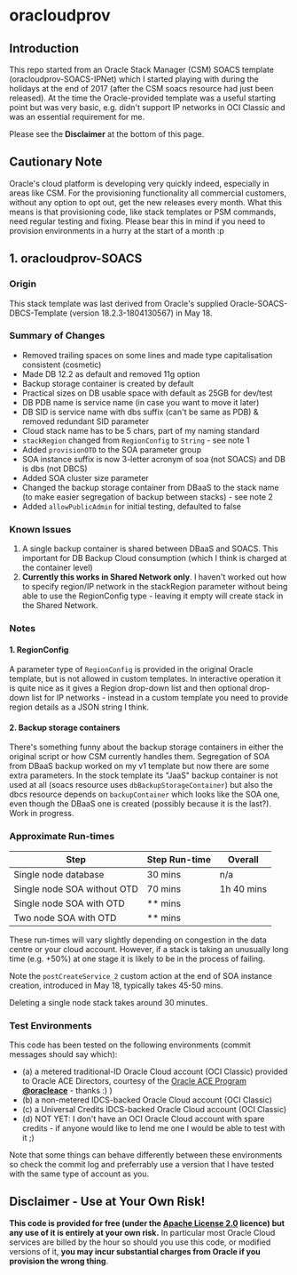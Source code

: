 # oracloudprov
## Introduction
This repo started from an Oracle Stack Manager (CSM) SOACS template (oracloudprov-SOACS-IPNet) which I started playing with during the holidays at the end of 2017 (after the CSM soacs resource had just been released). At the time the Oracle-provided template was a useful starting point but was very basic, e.g. didn't support IP networks in OCI Classic and was an essential requirement for me.

Please see the __Disclaimer__ at the bottom of this page.

## Cautionary Note
Oracle's cloud platform is developing very quickly indeed, especially in areas like CSM. For the provisioning functionality all commercial customers, without any option to opt out, get the new releases every month. What this means is that provisioning code, like stack templates or PSM commands, need regular testing and fixing. Please bear this in mind if you need to provision environments in a hurry at the start of a month :p

## 1. oracloudprov-SOACS
### Origin
This stack template was last derived from Oracle's supplied Oracle-SOACS-DBCS-Template (version 18.2.3-1804130567) in May 18.

### Summary of Changes
- Removed trailing spaces on some lines and made type capitalisation consistent (cosmetic)
- Made DB 12.2 as default and removed 11g option
- Backup storage container is created by default
- Practical sizes on DB usable space with default as 25GB for dev/test
- DB PDB name is service name (in case you want to move it later)
- DB SID is service name with dbs suffix (can't be same as PDB) & removed redundant SID parameter
- Cloud stack name has to be 5 chars, part of my naming standard
- `stackRegion` changed from `RegionConfig` to `String` - see note 1
- Added `provisionOTD` to the SOA parameter group
- SOA instance suffix is now 3-letter acronym of soa (not SOACS) and DB is dbs (not DBCS)
- Added SOA cluster size parameter
- Changed the backup storage container from DBaaS to the stack name (to make easier segregation of backup between stacks) - see note 2
- Added `allowPublicAdmin` for initial testing, defaulted to false

### Known Issues
1. A single backup container is shared between DBaaS and SOACS. This important for DB Backup Cloud consumption (which I think is charged at the container level)
2. __Currently this works in Shared Network only__. I haven't worked out how to specify region/IP network in the stackRegion parameter without being able to use the RegionConfig type - leaving it empty will create stack in the Shared Network.

### Notes
#### 1. RegionConfig
A parameter type of `RegionConfig` is provided in the original Oracle template, but is not allowed in custom templates. In interactive operation it is quite nice as it gives a Region drop-down list and then optional drop-down list for IP networks - instead in a custom template you need to provide region details as a JSON string I think.

#### 2. Backup storage containers
There's something funny about the backup storage containers in either the original script or how CSM currently handles them. Segregation of SOA from DBaaS backup worked on my v1 template but now there are some extra parameters. In the stock template its "JaaS" backup container is not used at all (soacs resource uses `dbBackupStorageContainer`) but also the dbcs resource depends on `backupContainer` which looks like the SOA one, even though the DBaaS one is created (possibly because it is the last?). Work in progress.

### Approximate Run-times
Step                        | Step Run-time | Overall
--------------------------- | ------------- | -------
Single node database        | 30 mins       | n/a
Single node SOA without OTD | 70 mins       | 1h 40 mins
Single node SOA with OTD    | ** mins       |
Two node SOA with OTD       | ** mins       |

These run-times will vary slightly depending on congestion in the data centre or your cloud account. However, if a stack is taking an unusually long time (e.g. +50%) at one stage it is likely to be in the process of failing.

Note the `postCreateService_2` custom action at the end of SOA instance creation, introduced in May 18, typically takes 45-50 mins.

Deleting a single node stack takes around 30 minutes.

### Test Environments
This code has been tested on the following environments (commit messages should say which):
* (a) a metered traditional-ID Oracle Cloud account (OCI Classic) provided to Oracle ACE Directors, courtesy of the [Oracle ACE Program](http://www.oracle.com/technetwork/community/oracle-ace/index.html) __[@oracleace](https://twitter.com/oracleace)__ - thanks :) )
* (b) a non-metered IDCS-backed Oracle Cloud account (OCI Classic)
* (c) a Universal Credits IDCS-backed Oracle Cloud account (OCI Classic)
* (d) NOT YET: I don't have an OCI Oracle Cloud account with spare credits - if anyone would like to lend me one I would be able to test with it ;)

Note that some things can behave differently between these environments so check the commit log and preferrably use a version that I have tested with the same type of account as you.

## Disclaimer - Use at Your Own Risk!
__This code is provided for free (under the [Apache License 2.0](https://www.apache.org/licenses/LICENSE-2.0) licence) but any use of it is entirely at your own risk.__ In particular most Oracle Cloud services are billed by the hour so should you use this code, or modified versions of it, __you may incur substantial charges from Oracle if you provision the wrong thing__.




